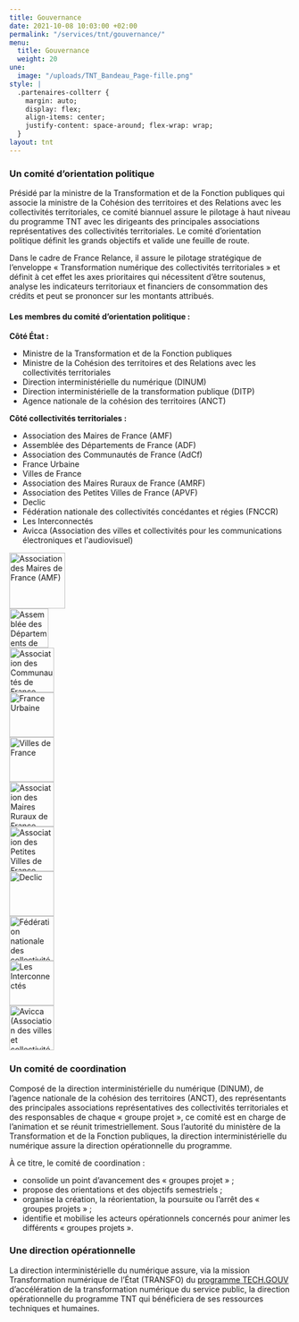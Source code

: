 ```yaml
---
title: Gouvernance
date: 2021-10-08 10:03:00 +02:00
permalink: "/services/tnt/gouvernance/"
menu:
  title: Gouvernance
  weight: 20
une:
  image: "/uploads/TNT_Bandeau_Page-fille.png"
style: |
  .partenaires-collterr {
    margin: auto;
    display: flex;
    align-items: center;
    justify-content: space-around; flex-wrap: wrap;
  }
layout: tnt
---
```


### Un comité d’orientation politique 
Présidé par la ministre de la Transformation et de la Fonction publiques qui associe la ministre de la Cohésion des territoires et des Relations avec les collectivités territoriales, ce comité biannuel assure le pilotage à haut niveau du programme TNT avec les dirigeants des principales associations représentatives des collectivités territoriales. Le comité d’orientation politique définit les grands objectifs et valide une feuille de route.

Dans le cadre de France Relance, il assure le pilotage stratégique de l’enveloppe « Transformation numérique des collectivités territoriales » et définit à cet effet les axes prioritaires qui nécessitent d’être soutenus, analyse les indicateurs territoriaux et financiers de consommation des crédits et peut se prononcer sur les montants attribués.

#### Les membres du comité d’orientation politique :
**Côté État :**
* Ministre de la Transformation et de la Fonction publiques
* Ministre de la Cohésion des territoires et des Relations avec les collectivités territoriales
* Direction interministérielle du numérique (DINUM)
* Direction interministérielle de la transformation publique (DITP)
* Agence nationale de la cohésion des territoires (ANCT)

**Côté collectivités territoriales :**
* Association des Maires de France (AMF)
* Assemblée des Départements de France (ADF)
* Association des Communautés de France (AdCf)
* France Urbaine
* Villes de France
* Association des Maires Ruraux de France (AMRF)
* Association des Petites Villes de France (APVF)
* Declic
* Fédération nationale des collectivités concédantes et régies (FNCCR)
* Les Interconnectés
* Avicca (Association des villes et collectivités pour les communications électroniques et l'audiovisuel)

<div class="partenaires-collterr">
  <div><img src="/uploads/Logo_AMF.jpg" alt="Association des Maires de France (AMF)" width="100" align="middle"></div>
  <div><img src="/uploads/Logo_ADF.jpg" alt="Assemblée des Départements de France (ADF)" width="70" align="middle"></div>
  <div><img src="/uploads/Log_AdCF.jpg" alt="Association des Communautés de France (AdCf)" width="80" align="middle"></div>
  <div><img src="/uploads/Logo_France-Urbaine.jpg" alt="France Urbaine" width="80" align="middle"></div>
  <div><img src="/uploads/Logo_Ville-de-france.jpg" alt="Villes de France" width="80" align="middle"></div>
  <div><img src="/uploads/Logo_AMRF.jpg" alt="Association des Maires Ruraux de France (AMRF)" width="80" align="middle"></div>
  <div><img src="/uploads/Logo_APVF.jpg" alt="Association des Petites Villes de France (APVF)" width="80" align="middle"></div>
  <div><img src="/uploads/Logo_Declic.png" alt="Declic" width="80" align="middle"></div>
  <div><img src="/uploads/Logo_FNCCR.jpg" alt="Fédération nationale des collectivités concédantes et régies (FNCCR) - Services publics locaux de l'énergie, de l'eau, de l'environnement et des e-communications" width="80" align="middle"></div>
  <div><img src="/uploads/Logo_lesInterconnectes.png" alt="Les Interconnectés" width="80" align="middle"></div>
  <div><img src="/uploads/Logo_AVICCA.jpg" alt="Avicca (Association des villes et collectivités pour les communications électroniques et l’audiovisuel)" width="80" align="middle"></div>
</div>



### Un comité de coordination
Composé de la direction interministérielle du numérique (DINUM), de l’agence nationale de la cohésion des territoires (ANCT), des représentants des principales associations représentatives des collectivités territoriales et des responsables de chaque « groupe projet », ce comité est en charge de l’animation et se réunit trimestriellement. Sous l’autorité du ministère de la Transformation et de la Fonction publiques, la direction interministérielle du numérique assure la direction opérationnelle du programme.

À ce titre, le comité de coordination : 
* consolide un point d’avancement des « groupes projet » ; 
* propose des orientations et des objectifs semestriels ; 
* organise la création, la réorientation, la poursuite ou l’arrêt des « groupes projets » ;
* identifie et mobilise les acteurs opérationnels concernés pour animer les différents « groupes projets ».


### Une direction opérationnelle
La direction interministérielle du numérique assure, via la mission Transformation numérique de l’État (TRANSFO) du [programme TECH.GOUV](https://www.numerique.gouv.fr/publications/tech-gouv-strategie-et-feuille-de-route-2019-2021/) d’accélération de la transformation numérique du service public, la direction opérationnelle du programme TNT qui bénéficiera de ses ressources techniques et humaines.